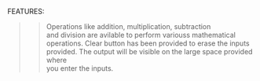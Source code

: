 FEATURES:
>> Operations like addition, multiplication, subtraction <br> and division are avilable to perform variouss mathematical operations.
>> Clear button has been provided to erase the inputs provided.
>> The output will be visible on the large space provided where <br> you enter the inputs.
